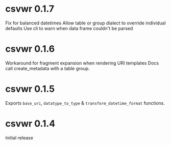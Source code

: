 # csvwr 0.1.7

Fix for balanced datetimes
Allow table or group dialect to override individual defaults
Use cli to warn when data frame couldn't be parsed

# csvwr 0.1.6

Workaround for fragment expansion when rendering URI templates
Docs call create_metadata with a table group.

# csvwr 0.1.5

Exports `base_uri`, `datatype_to_type` & `transform_datetime_format` functions.

# csvwr 0.1.4

Initial release
